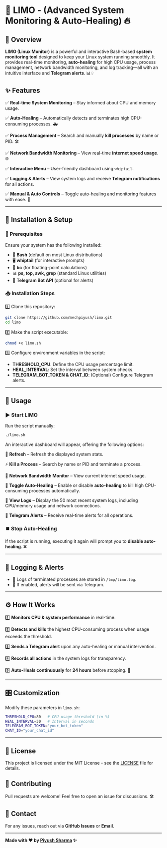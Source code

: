 # 🚀 LIMO - (Advanced System Monitoring & Auto-Healing) 🔥

## 📝 Overview
**LIMO (Linux Monitor)** is a powerful and interactive Bash-based **system monitoring tool** designed to keep your Linux system running smoothly. It provides real-time monitoring, **auto-healing** for high CPU usage, process management, network bandwidth monitoring, and log tracking—all with an intuitive interface and **Telegram alerts**. 📊💡

## ✨ Features
✅ **Real-time System Monitoring** – Stay informed about CPU and memory usage.

✅ **Auto-Healing** – Automatically detects and terminates high CPU-consuming processes. 🚑

✅ **Process Management** – Search and manually **kill processes** by name or PID. 🛠️

✅ **Network Bandwidth Monitoring** – View real-time **internet speed usage**. 🌐

✅ **Interactive Menu** – User-friendly dashboard using `whiptail`.

✅ **Logging & Alerts** – View system logs and receive **Telegram notifications** for all actions.

✅ **Manual & Auto Controls** – Toggle auto-healing and monitoring features with ease. 🔄

---

## 🔧 Installation & Setup
### 📌 Prerequisites
Ensure your system has the following installed:
- 🐧 **Bash** (default on most Linux distributions)
- 🖥 **whiptail** (for interactive prompts)
- 🔢 **bc** (for floating-point calculations)
- 📊 **ps, top, awk, grep** (standard Linux utilities)
- 📲 **Telegram Bot API** (optional for alerts)

### 📥 Installation Steps
1️⃣ Clone this repository:
   ```bash
   git clone https://github.com/mechpiyush/limo.git
   cd limo
   ```
2️⃣ Make the script executable:
   ```bash
   chmod +x limo.sh
   ```
3️⃣ Configure environment variables in the script:
   - **THRESHOLD_CPU**: Define the CPU usage percentage limit.
   - **HEAL_INTERVAL**: Set the interval between system checks.
   - **TELEGRAM_BOT_TOKEN & CHAT_ID**: (Optional) Configure Telegram alerts.

---

## 🚀 Usage
### ▶️ Start LIMO
Run the script manually:
```bash
./limo.sh
```
An interactive dashboard will appear, offering the following options:

🔄 **Refresh** – Refresh the displayed system stats.

⚡ **Kill a Process** – Search by name or PID and terminate a process.

📶 **Network Bandwidth Monitor** – View current internet speed usage.

🔧 **Toggle Auto-Healing** – Enable or disable **auto-healing** to kill high CPU-consuming processes automatically.

📜 **View Logs** – Display the 50 most recent system logs, including CPU/memory usage and network connections.

🔔 **Telegram Alerts** – Receive real-time alerts for all operations.

### ⏹️ Stop Auto-Healing
If the script is running, executing it again will prompt you to **disable auto-healing**. ❌

---

## 📜 Logging & Alerts
- 📂 Logs of terminated processes are stored in `/tmp/limo.log`.
- 📲 If enabled, alerts will be sent via Telegram.

---

## ⚙️ How It Works
1️⃣ **Monitors CPU & system performance** in real-time.

2️⃣ **Detects and kills** the highest CPU-consuming process when usage exceeds the threshold.

3️⃣ **Sends a Telegram alert** upon any auto-healing or manual intervention.

4️⃣ **Records all actions** in the system logs for transparency.

5️⃣ **Auto-Heals continuously** for **24 hours** before stopping. 🔄

---

## 🎛 Customization
Modify these parameters in `limo.sh`:
```bash
THRESHOLD_CPU=80   # CPU usage threshold (in %)
HEAL_INTERVAL=30   # Interval in seconds
TELEGRAM_BOT_TOKEN="your_bot_token"
CHAT_ID="your_chat_id"
```

---

## 📜 License
This project is licensed under the MIT License - see the [LICENSE](LICENSE) file for details.

## 🤝 Contributing
Pull requests are welcome! Feel free to open an issue for discussions. 🛠️

## 📧 Contact
For any issues, reach out via **GitHub Issues** or **Email**.

---

**Made with ❤️ by [Piyush Sharma](https://github.com/mechpiyush) ✨**

